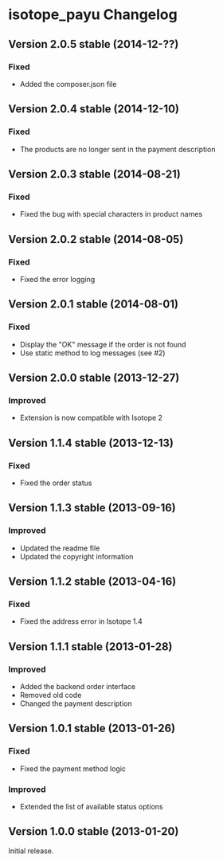 isotope_payu Changelog
======================

Version 2.0.5 stable (2014-12-??)
---------------------------------

### Fixed
- Added the composer.json file


Version 2.0.4 stable (2014-12-10)
---------------------------------

### Fixed
- The products are no longer sent in the payment description


Version 2.0.3 stable (2014-08-21)
---------------------------------

### Fixed
- Fixed the bug with special characters in product names


Version 2.0.2 stable (2014-08-05)
---------------------------------

### Fixed
- Fixed the error logging


Version 2.0.1 stable (2014-08-01)
---------------------------------

### Fixed
- Display the "OK" message if the order is not found
- Use static method to log messages (see #2)


Version 2.0.0 stable (2013-12-27)
---------------------------------

### Improved
- Extension is now compatible with Isotope 2


Version 1.1.4 stable (2013-12-13)
---------------------------------

### Fixed
- Fixed the order status


Version 1.1.3 stable (2013-09-16)
---------------------------------

### Improved
- Updated the readme file
- Updated the copyright information


Version 1.1.2 stable (2013-04-16)
---------------------------------

### Fixed
- Fixed the address error in Isotope 1.4


Version 1.1.1 stable (2013-01-28)
---------------------------------

### Improved
- Added the backend order interface
- Removed old code
- Changed the payment description


Version 1.0.1 stable (2013-01-26)
---------------------------------

### Fixed
- Fixed the payment method logic

### Improved
- Extended the list of available status options


Version 1.0.0 stable (2013-01-20)
---------------------------------

Initial release.